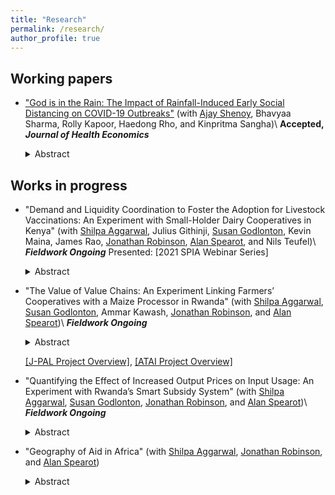 ```yaml
---
title: "Research"
permalink: /research/
author_profile: true
---
```


<h2> Working papers </h2>

- ["God is in the Rain: The Impact of Rainfall-Induced Early Social Distancing on COVID-19 Outbreaks"](/files/covid_permlink.pdf) (with [Ajay Shenoy](https://people.ucsc.edu/~azshenoy/), Bhavyaa Sharma, Rolly Kapoor, Haedong Rho, and Kinpritma Sangha)\\
**Accepted, _Journal of Health Economics_**
	<details>
	  <summary>Abstract</summary>
	  
	 We measure the benefit to society created by preventing COVID-19 deaths through a marginal increase in early social distancing. We exploit county-level rainfall on the last weekend before statewide lockdown in the early phase of the pandemic. After controlling for historical rainfall, temperature, and state fixed-effects, current rainfall is a plausibly exogenous instrument for social distancing. A one percent decrease in the population leaving home on the weekend before lockdown creates an average of 132 dollars of benefit per county resident within 2 weeks. The impacts of earlier distancing compound over time and mainly arise from lowering the risk of a major outbreak, yielding large but unevenly distributed social benefit.

	</details>


<h2> Works in progress </h2>

- "Demand and Liquidity Coordination to Foster the Adoption for Livestock Vaccinations: An Experiment with Small-Holder Dairy Cooperatives in Kenya" (with [Shilpa Aggarwal](https://aggarwalshilpa.wixsite.com/home), Julius Githinji, [Susan Godlonton](https://sites.williams.edu/sg5/), Kevin Maina, James Rao, [Jonathan Robinson](https://people.ucsc.edu/~jmrtwo/), [Alan Spearot](https://people.ucsc.edu/~aspearot/), and Nils Teufel)\\
**_Fieldwork Ongoing_**
Presented: [2021 SPIA Webinar Series]
	<details>
	  <summary>Abstract</summary>
	  
	  East Coast Fever (ECF) is a deadly cattle disease transmitted by ticks. While an effective ECF vaccine exists, take-up is low in many areas. There are two main reasons for the low adoption: First, technically, the vaccine must be administered to a large number of animals at once (the minimum package size has enough dosage for 40 cattle), and so farmers with only a few cattle cannot access the vaccine individually. Second, the vaccine is expensive for small-scale farmers, costing about $320 for a 40-dose package (straw). We conduct a randomized controlled trial with 80 dairy cooperatives in Kenya to evaluate the effect of a demand aggregation intervention (in which farmers are encouraged to vaccinate together) cross-cut with a “checkoff system” intervention (in which a percentage of milk sales is set aside at milk cooperatives to be allocated for vaccine purchase) on the adoption of ECF vaccine.
	</details>


- "The Value of Value Chains: An Experiment Linking Farmers’ Cooperatives with a Maize Processor in Rwanda" (with [Shilpa Aggarwal](https://aggarwalshilpa.wixsite.com/home), [Susan Godlonton](https://sites.williams.edu/sg5/), Ammar Kawash, [Jonathan Robinson](https://people.ucsc.edu/~jmrtwo/), and [Alan Spearot](https://people.ucsc.edu/~aspearot/))\\
**_Fieldwork Ongoing_**
	<details>
	  <summary>Abstract</summary>
	  
	One way that farmers can improve their income and livelihoods is to transition from subsistence farming to market-driven, commercial agriculture in which output is sold into value chains. However, smallholder farmers typically do not sell their output to buyers in value chains, and one of the reasons is because their output often does not meet the required quality standards. We conduct a randomized controlled trial with 360 smallholder farmer cooperatives to evaluate the effects of providing farmers with access to maize processing services that could improve maize quality on their input decisions.
	</details>

	[[J-PAL Project Overview]](https://www.povertyactionlab.org/evaluation/connecting-smallholder-farmers-agricultural-value-chains-rwanda), [[ATAI Project Overview]](https://www.atai-research.org/project/the-value-of-value-chains-an-experiment-linking-farmers-cooperatives-with-a-maize-processor-in-rwanda/)



- "Quantifying the Effect of Increased Output Prices on Input Usage: An Experiment with Rwanda’s Smart Subsidy System" (with [Shilpa Aggarwal](https://aggarwalshilpa.wixsite.com/home), [Susan Godlonton](https://sites.williams.edu/sg5/), [Jonathan Robinson](https://people.ucsc.edu/~jmrtwo/), and [Alan Spearot](https://people.ucsc.edu/~aspearot/))\\
**_Fieldwork Ongoing_**
	<details>
	  <summary>Abstract</summary>
	  
	  Like much of Sub-Saharan Africa, a contributing factor to low agricultural productivity in Rwanda is the low usage of modern inputs like chemical fertilizer and improved seeds. A primary cause of low input usage is that low and variable prices for crop sales at harvest-time may make farmers uncertain about the profitability of investing in improved inputs during the planting and growing seasons. We randomly offer a subset of mid-sized cooperatives a guarantee of the price they will receive at harvest time. With the government-led digital SNS database records of input usage in Rwanda, we quantify the effect of higher anticipated output prices at the end of the season on input utilization during the season and in subsequent seasons.
	</details>


- "Geography of Aid in Africa" (with [Shilpa Aggarwal](https://aggarwalshilpa.wixsite.com/home), [Jonathan Robinson](https://people.ucsc.edu/~jmrtwo/), and [Alan Spearot](https://people.ucsc.edu/~aspearot/))
	<details>
	  <summary>Abstract</summary>
	  
	  Rural households tend to be poor, and thus in greater need of aid. However, aid programs likely make trade-offs regarding how much aid to give and where to send it based on needs as well as operating costs. As delivering aid to those most in-need is likely the more costly, there are opportunities for misallocation in the provision of aid. We study the spatial distribution of aid and investigate whether there is spatial misallocation in aid provision.

	</details>




